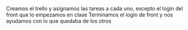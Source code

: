 Creamos el trello y asignamos las tareas a cada uno, excepto el login del front que lo empezamos en clase
Terminamos el login de front y nos ayudamos con lo que quedaba de los otros
